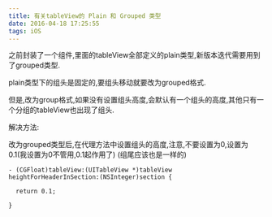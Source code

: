 ```yaml
---
title: 有关tableView的 Plain 和 Grouped 类型
date: 2016-04-18 17:25:55
tags: iOS
---
```


之前封装了一个组件,里面的tableView全部定义的plain类型,新版本迭代需要用到了grouped类型.

plain类型下的组头是固定的,要组头移动就要改为grouped格式.

但是,改为group格式,如果没有设置组头高度,会默认有一个组头的高度,其他只有一个分组的tableView也出现了组头.

<!-- more -->

解决方法:

改为grouped类型后,在代理方法中设置组头的高度,注意,不要设置为0,设置为0.1(我设置为0不管用,0.1起作用了) (组尾应该也是一样的)

    - (CGFloat)tableView:(UITableView *)tableView heightForHeaderInSection:(NSInteger)section {
    
      return 0.1;
    
    }


